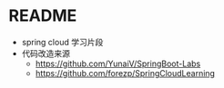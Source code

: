 # README

- spring cloud 学习片段
- 代码改造来源
    - https://github.com/YunaiV/SpringBoot-Labs
    - https://github.com/forezp/SpringCloudLearning
